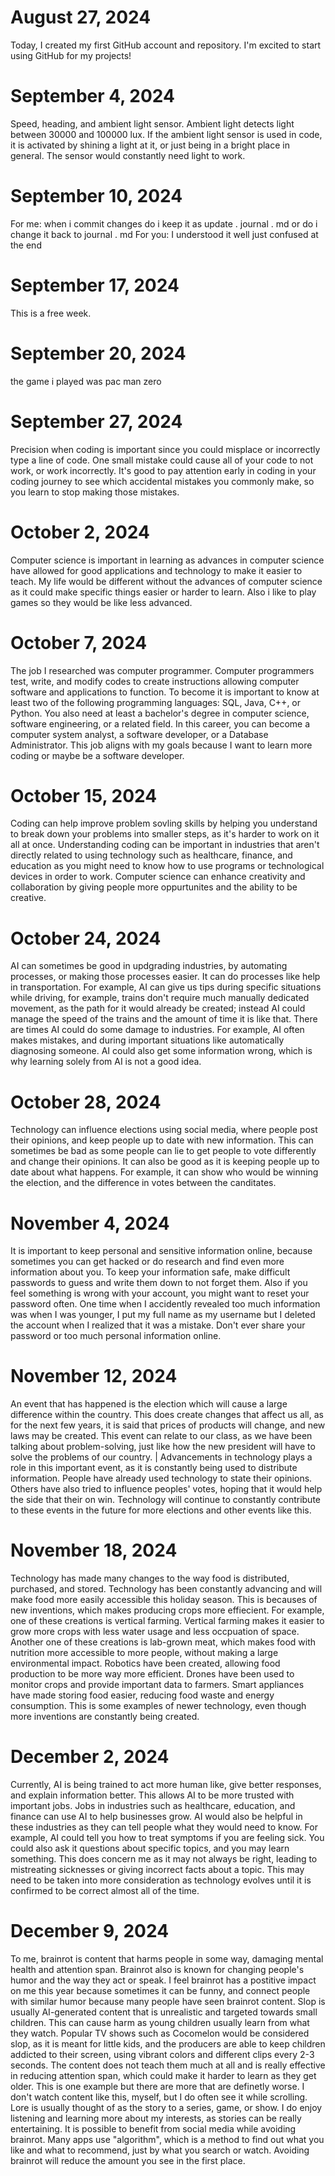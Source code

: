 # August 27, 2024

Today, I created my first GitHub account and repository. I'm excited to start using GitHub for my projects!

# September 4, 2024

Speed, heading, and ambient light sensor.
Ambient light detects light between 30000 and 100000 lux. If the ambient light sensor is used in code, it is activated by shining a light at it, or just being in a bright place in general. The sensor would constantly need light to work. 

# September 10, 2024

For me: when i commit changes do i keep it as update . journal . md or do i change it back to journal . md 
For you: I understood it well just confused at the end

# September 17, 2024

This is a free week.

# September 20, 2024 

the game i played was pac man zero

# September 27, 2024

Precision when coding is important since you could misplace or incorrectly type a line of code. One small mistake could cause all of your code to not work, or work incorrectly. It's good to pay attention early in coding in your coding journey to see which accidental mistakes you commonly make, so you learn to stop making those mistakes.

# October 2, 2024

Computer science is important in learning as advances in computer science have allowed for good applications and technology to make it easier to teach. My life would be different without the advances of computer science as it could make specific things easier or harder to learn. Also i like to play games so they would be like less advanced.

# October 7, 2024

The job I researched was computer programmer. Computer programmers test, write, and modify codes to create instructions allowing computer software and applications to function. To become it is important to know at least two of the following programming languages: SQL, Java, C++, or Python. You also need at least a bachelor's degree in computer science, software engineering, or a related field. In this career, you can become a computer system analyst, a software developer, or a Database Administrator. This job aligns with my goals because I want to learn more coding or maybe be a software developer.

# October 15, 2024

Coding can help improve problem sovling skills by helping you understand to break down your problems into smaller steps, as it's harder to work on it all at once. Understanding coding can be important in industries that aren't directly related to using technology such as healthcare, finance, and education as you might need to know how to use programs or technological devices in order to work. Computer science can enhance creativity and collaboration by giving people more oppurtunites and the ability to be creative.

# October 24, 2024

AI can sometimes be good in updgrading industries, by automating processes, or making those processes easier. It can do processes like help in transportation. For example, AI can give us tips during specific situations while driving, for example, trains don't require much manually dedicated movement, as the path for it would already be created; instead AI could manage the speed of the trains and the amount of time it is like that. There are times AI could do some damage to industries. For example, AI often makes mistakes, and during important situations like automatically diagnosing someone. AI could also get some information wrong, which is why learning solely from AI is not a good idea. 

# October 28, 2024

Technology can influence elections using social media, where people post their opinions, and keep people up to date with new information. This can sometimes be bad as some people can lie to get people to vote differently and change their opinions. It can also be good as it is keeping people up to date about what happens. For example, it can show who would be winning the election, and the difference in votes between the canditates.

# November 4, 2024

It is important to keep personal and sensitive information online, because sometimes you can get hacked or do research and find even more information about you. To keep your information safe, make difficult passwords to guess and write them down to not forget them. Also if you feel something is wrong with your account, you might want to reset your password often. One time when I accidently revealed too much information was when I was younger, I put my full name as my username but I deleted the account when I realized that it was a mistake. Don't ever share your password or too much personal information online.

# November 12, 2024

An event that has happened is the election which will cause a large difference within the country. This does create changes that affect us all, as for the next few years, it is said that prices of products will change, and new laws may be created. This event can relate to our class, as we have been talking about problem-solving, just like how the new president will have to solve the problems of our country. | Advancements in technology plays a role in this important event, as it is constantly being used to distribute information. People have already used technology to state their opinions. Others have also tried to influence peoples' votes, hoping that it would help the side that their on win. Technology will continue to constantly contribute to these events in the future for more elections and other events like this. 

# November 18, 2024 

Technology has made many changes to the way food is distributed, purchased, and stored. Technology has been constantly advancing and will make food more easily accessible this holiday season. This is becauses of new inventions, which makes producing crops more effiecient. For example, one of these creations is vertical farming. Vertical farming makes it easier to grow more crops with less water usage and less occpuation of space. Another one of these creations is lab-grown meat, which makes food with nutrition more accessible to more people, without making a large environmental impact. Robotics have been created, allowing food production to be more way more efficient. Drones have been used to monitor crops and provide important data to farmers. Smart appliances have made storing food easier, reducing food waste and energy consumption. This is some examples of newer technology, even though more inventions are constantly being created.

# December 2, 2024

Currently, AI is being trained to act more human like, give better responses, and explain information better. This allows AI to be more trusted with important jobs. Jobs in industries such as healthcare, education, and finance can use AI to help businesses grow. AI would also be helpful in these industries as they can tell people what they would need to know. For example, AI could tell you how to treat symptoms if you are feeling sick. You could also ask it questions about specific topics, and you may learn something. This does concern me as it may not always be right, leading to mistreating sicknesses or giving incorrect facts about a topic. This may need to be taken into more consideration as technology evolves until it is confirmed to be correct almost all of the time.

# December 9, 2024

To me, brainrot is content that harms people in some way, damaging mental health and attention span. Brainrot also is known for changing people's humor and the way they act or speak. I feel brainrot has a postitive impact on me this year because sometimes it can be funny, and connect people with similar humor because many people have seen brainrot content. Slop is usually AI-generated content that is unrealistic and targeted towards small children. This can cause harm as young children usually learn from what they watch. Popular TV shows such as Cocomelon would be considered slop, as it is meant for little kids, and the producers are able to keep children addicted to their screen, using vibrant colors and different clips every 2-3 seconds. The content does not teach them much at all and is really effective in reducing attention span, which could make it harder to learn as they get older. This is one example but there are more that are definetly worse. I don't watch content like this, myself, but I do often see it while scrolling.  Lore is usually thought of as the story to a series, game, or show. I do enjoy listening and learning more about my interests, as stories can be really entertaining. It is possible to benefit from social media while avoiding brainrot. Many apps use "algorithm", which is a method to find out what you like and what to recommend, just by what you search or watch. Avoiding brainrot will reduce the amount you see in the first place.
